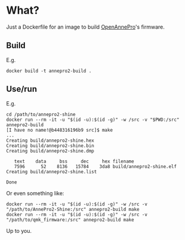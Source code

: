 # What?

Just a Dockerfile for an image to build [OpenAnnePro]'s firmware.

## Build

E.g.

	docker build -t annepro2-build .


## Use/run

E.g.

	cd /path/to/annepro2-shine
	docker run --rm -it -u "$(id -u):$(id -g)" -w /src -v "$PWD:/src" annepro2-build
	[I have no name!@b448316196b9 src]$ make
	...
	Creating build/annepro2-shine.hex
	Creating build/annepro2-shine.bin
	Creating build/annepro2-shine.dmp

	   text    data     bss     dec     hex filename
	   7596      52    8136   15784    3da8 build/annepro2-shine.elf
	Creating build/annepro2-shine.list

	Done


Or even something like:

	docker run --rm -it -u "$(id -u):$(id -g)" -w /src -v "/path/to/AnnePro2-Shine:/src" annepro2-build make
	docker run --rm -it -u "$(id -u):$(id -g)" -w /src -v "/path/to/qmk_firmware:/src" annepro2-build make

Up to you.

[OpenAnnePro]: https://openannepro.github.io/
